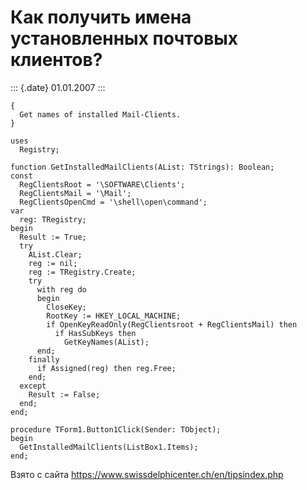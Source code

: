 Как получить имена установленных почтовых клиентов?
===================================================

::: {.date}
01.01.2007
:::

    {
      Get names of installed Mail-Clients.
    }
     
    uses
      Registry;
     
    function GetInstalledMailClients(AList: TStrings): Boolean;
    const
      RegClientsRoot = '\SOFTWARE\Clients';
      RegClientsMail = '\Mail';
      RegClientsOpenCmd = '\shell\open\command';
    var
      reg: TRegistry;
    begin
      Result := True;
      try
        AList.Clear;
        reg := nil;
        reg := TRegistry.Create;
        try
          with reg do
          begin
            CloseKey;
            RootKey := HKEY_LOCAL_MACHINE;
            if OpenKeyReadOnly(RegClientsroot + RegClientsMail) then
              if HasSubKeys then
                GetKeyNames(AList);
          end;
        finally
          if Assigned(reg) then reg.Free;
        end;
      except
        Result := False;
      end;
    end;
     
    procedure TForm1.Button1Click(Sender: TObject);
    begin
      GetInstalledMailClients(ListBox1.Items);
    end;

Взято с сайта <https://www.swissdelphicenter.ch/en/tipsindex.php>
